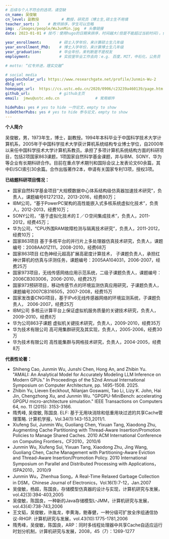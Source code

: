 ```yaml
---
# 后续与个人不符合的选项，请空缺
cn_name: 吴俊敏
cn_level: 副教授          # 教授，研究员（博士生,硕士生不用填
teacher_sort: 3    # 教师排序，学生可以忽略
img: ./images/people/WuJunMin.jpg  # 头像链接
date: 2023-01-01 # 技巧：使用hugo的日期来排序，时间越大(但是不能超过当前时间)，优先级越高。默认时间0001-01-01

year_enrollment:        # 硕士入学年份，来计算硕士生几年级
year_enrollment_PhD:    # 博士入学年份，来计算博士生几年级
year_graduation:        # 毕业年份，来判断是不是校友
employment:             # 实验室毕业工作去向：e.g. 百度，MIT，中石化，公务员

# motto: “红专并进，理实交融”

# social media
googlescholar_url: https://www.researchgate.net/profile/Junmin-Wu-2         # googlescholar
dblp_url:
homepage_url:  https://cs.ustc.edu.cn/2020/0906/c23239a460139/page.htm         # 个人博客
github_url:             # github主页
email:  jmwu@ustc.edu.cn                # 常用邮件

hidePubs: yes # yes to hide 一作论文，empty to show
hideOtherPubs: yes # yes to hide 参与论文，empty to show
---
```


**个人简介**

吴俊敏，男，1973年生，博士，副教授。1994年本科毕业于中国科学技术大学计算机系，2005年于中国科学技术大学获计算机系统结构专业博士学位，自2000年以来任中国科学技术大学计算机系教员。承担了多项计算机系统结构方面的科研项目，包括2项国家863课题，1项国家自然科学基金课题，并与IBM、SONY、华为等企业有长期科研合作。目前在重点学术期刊和国际会议上发表论文60余篇，其中EI/SCI索引30余篇。合作出版著作2本，申请有关国家专利13项，授权3项。

**已结题科研项目情况：**

- 国家自然科学基金项目“大规模数据中心体系结构级仿真器加速技术研究”，负责人，课题编号61272132，2013-2016，经费80万；
- IBM公司，“基于PowerPC架构的高性能嵌入式多核系统虚拟化技术”，负责人，2012-2013，经费10万；
- SONY公司，“基于虚拟化技术的Ｉ／Ｏ空间集成技术”，负责人，2011-2012，经费45万；
- 华为公司，“CPU外围RAM故障检测与隔离技术研究”，负责人，2011-2012，经费10万；
- 国家863项目 基于多核平台的并行片上多处理器仿真技术研究，负责人，课题编号：2008AA01Z111，2008-2010，经费68万
- 国家863项目 红色神经元超高扩展高密度计算技术， 子课题负责人，承担红神计算机的仿真与评测任务，课题编号：2005AA104031，2006-2007，经费25万
- 国家973项目，无线传感网络应用示范系统，二级子课题负责人，课题编号：2006CB303006，2006-2010，经费25万
- 国家973预研项目，移动传感节点的环境监测仿真应用研究，子课题负责人，课题编号2007CB316505，2007-2008，经费15万
- 国家发改委CNGI项目，基于IPv6无线传感器网络的环境监测系统，子课题负责人， 2006-2007，经费25万
- IBM公司 多核云计算平台上保证虚拟机服务质量的关键技术研究，负责人，2009-2010，经费8万
- 华为公司863子课题 虚拟机关键技术研究，负责人，2009-2010，经费35万
- 华为技术有限公司 高可用集群研究及其实现，负责人，2005-2006，经费30万
- 华为技术有限公司 高性能集群与网格技术研究，负责人，2004-2005，经费8万

**代表性论著：**

- Shiheng Cao, Junmin Wu, Junshi Chen, Hong An, and Zhibin Yu. "AMALI: An Analytical Model for Accurately Modeling LLM Inference on Modern GPUs." In Proceedings of the 52nd Annual International Symposium on Computer Architecture, pp. 1495-1508. 2025.
- Zhibin Yu, Lieven Eeckhout, Nilanjan Goswami, Tao Li, Lizy K. John, Hai Jin, Chengzhong Xu, and Junmin Wu. "GPGPU-MiniBench: accelerating GPGPU micro-architecture simulation." IEEE Transactions on Computers 64, no. 11 (2015): 3153-3166.
- 隋秀峰, 吴俊敏, 陈国良. ELF: 基于无用块消除和低重用块过滤的共享Cache管理策略. 计算机学报，Vol.34(1):143-153,2011/1.
- Xiufeng Sui, Junmin Wu, Guoliang Chen, Yixuan Tang, Xiaodong Zhu, Augmenting Cache Partitioning with Thread-Aware Insertion/Promotion Policies to Manage Shared Caches. 2010 ACM International Conference on Computing Frontiers，CF2010，2010/6
- Junmin Wu, Xiufeng Sui, Yixuan Tang, Xiaodong Zhu, Jing Wang, Guoliang Chen, Cache Management with Partitioning-Aware Eviction and Thread-Aware Insertion/Promotion Policy. 2010 International Symposium on Parallel and Distributed Processing with Applications，ISPA2010，2010/9
- Junmin Wu，Zhenhua Song，A Real-Time Relaxed Garbage Collection in DSM，Chinese Journal of Electronics，Vol.16(1):7-12，Jan.2007
- 吴俊敏，杨超，陈国良，存储模型仿真器的设计与实现，计算机研究与发展，vol.42(3):394-403,2005
- 吴俊敏，陈国良，一种新的Java存储模型L-JMM，计算机研究与发展，vol.43(4):738-743,2006
- 王文韬，吴俊敏，许胤龙，李黄海，鲍春健，一种分级可扩放全序组通信协议-RHGP. 计算机研究与发展，vol.43(10):1775-1781,2006
- 隋秀峰，吴俊敏，陈国良，ARP：同时多线程处理器中共享Cache自适应运行时划分机制，计算机研究与发展，2008，45（7）：1269-1277
